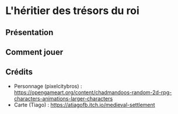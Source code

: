 # L'héritier des trésors du roi

## Présentation

## Comment jouer

## Crédits

+ Personnage (pixelcitybros) : https://opengameart.org/content/chadmandoos-random-2d-rpg-characters-animations-larger-characters
+ Carte (Tiago) : https://atiagofb.itch.io/medieval-settlement
